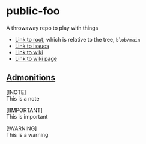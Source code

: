 # public-foo

A throwaway repo to play with things

- [Link to root](/), which is relative to the tree, `blob/main`
- [Link to issues](../../issues)
- [Link to wiki](../../wiki)
- [Link to wiki page](../../wiki/Title)

## [Admonitions](https://stackoverflow.com/a/72327818/885142)

[!NOTE]  
This is a note

[!IMPORTANT]\
This is important

[!WARNING]<br>
This is a warning
